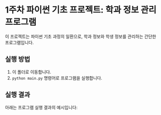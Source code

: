 # 1주차 파이썬 기초 프로젝트: 학과 정보 관리 프로그램

이 프로젝트는 파이썬 기초 과정의 일환으로, 학과 정보와 학생 정보를 관리하는 간단한 프로그램입니다.

## 실행 방법

1. 이 폴더로 이동합니다.
2. `python main.py` 명령어로 프로그램을 실행합니다.

## 실행 결과

아래는 프로그램 실행 결과의 예시입니다:
